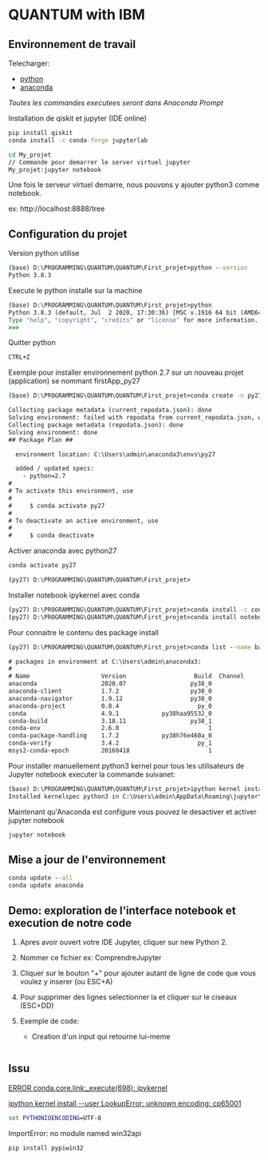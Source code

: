 # QUANTUM with IBM

## Environnement de travail


Telecharger:

* [python](https://www.python.org/)
* [anaconda](https://www.anaconda.com/products/individual)

*Toutes les commandes executees seront dans Anaconda Prompt*


Installation de qiskit et jupyter (IDE online)

```cmd
pip install qiskit
conda install -c conda-forge jupyterlab
```


```cmd
cd My_projet
// Commande pour demarrer le server virtuel jupyter
My_projet:jupyter notebook

```
Une fois le serveur virtuel demarre, nous pouvons y ajouter python3 comme notebook.

ex: http://localhost:8888/tree


## Configuration du projet

Version python utilise

```cmd
(base) D:\PROGRAMMING\QUANTUM\QUANTUM\First_projet>python --version
Python 3.8.3
```


Execute le python installe sur la machine

```cmd
(base) D:\PROGRAMMING\QUANTUM\QUANTUM\First_projet>python
Python 3.8.3 (default, Jul  2 2020, 17:30:36) [MSC v.1916 64 bit (AMD64)] :: Anaconda, Inc. on win32
Type "help", "copyright", "credits" or "license" for more information.
>>>

```

Quitter python

```cmd
CTRL+Z
```

Exemple pour installer environnement python 2.7 sur un nouveau projet (application) se nommant firstApp_py27

```cmd
(base) D:\PROGRAMMING\QUANTUM\QUANTUM\First_projet>conda create -n py27 python=2.7

Collecting package metadata (current_repodata.json): done
Solving environment: failed with repodata from current_repodata.json, will retry with next repodata source.
Collecting package metadata (repodata.json): done
Solving environment: done
## Package Plan ##

  environment location: C:\Users\admin\anaconda3\envs\py27

  added / updated specs:
    - python=2.7
#
# To activate this environment, use
#
#     $ conda activate py27
#
# To deactivate an active environment, use
#
#     $ conda deactivate

```

Activer anaconda avec python27

```cmd
conda activate py27

(py27) D:\PROGRAMMING\QUANTUM\QUANTUM\First_projet>
```

Installer notebook ipykernel avec conda

```cmd
(py27) D:\PROGRAMMING\QUANTUM\QUANTUM\First_projet>conda install -c conda-forge jupyterlab
(py27) D:\PROGRAMMING\QUANTUM\QUANTUM\First_projet>conda install notebook ipykernel


```



Pour connaitre le contenu des package install

```cmd
(py27) D:\PROGRAMMING\QUANTUM\QUANTUM\First_projet>conda list --name base conda

# packages in environment at C:\Users\admin\anaconda3:
#
# Name                    Version                   Build  Channel
anaconda                  2020.07                  py38_0
anaconda-client           1.7.2                    py38_0
anaconda-navigator        1.9.12                   py38_0
anaconda-project          0.8.4                      py_0
conda                     4.9.1            py38haa95532_0
conda-build               3.18.11                  py38_1
conda-env                 2.6.0                         1
conda-package-handling    1.7.2            py38h76e460a_0
conda-verify              3.4.2                      py_1
msys2-conda-epoch         20160418                      1
```

Pour installer manuellement python3 kernel pour tous les utilisateurs de Jupyter notebook executer la commande suivanet:

```cmd
(base) D:\PROGRAMMING\QUANTUM\QUANTUM\First_projet>ipython kernel install --user
Installed kernelspec python3 in C:\Users\admin\AppData\Roaming\jupyter\kernels\python3

```

Maintenant qu'Anaconda est configure vous pouvez le desactiver et activer jupyter notebook

```cmd
jupyter notebook

```

## Mise a jour de l'environnement


```cmd
conda update --all
conda update anaconda

```

## Demo: exploration de l'interface notebook et execution de notre code 

1. Apres avoir ouvert votre IDE Jupyter, cliquer sur new Python 2.
2. Nommer ce fichier ex: ComprendreJupyter
3. Cliquer sur le bouton "+" pour ajouter autant de ligne de code que vous voulez y inserer (ou ESC+A)
4. Pour supprimer des lignes selectionner la et cliquer sur le ciseaux (ESC+DD)
5. Exemple de code:
	
	* Creation d'un input qui retourne lui-meme
	
	```ipynb
	
	```





## Issu

[ERROR conda.core.link:_execute(698): ipykernel](https://www.heathmills.net/anaconda-upgrade-issues/)

[ipython kernel install --user LookupError: unknown encoding: cp65001](https://github.com/conda/conda/issues/5448)


```cmd
set PYTHONIOENCODING=UTF-8

```

ImportError: no module named win32api

```cmd
pip install pypiwin32
```